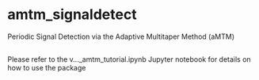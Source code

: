# amtm_signaldetect
Periodic Signal Detection via the Adaptive Multitaper Method (aMTM)
##
Please refer to the v..._amtm_tutorial.ipynb Jupyter notebook for details on how to use the package
